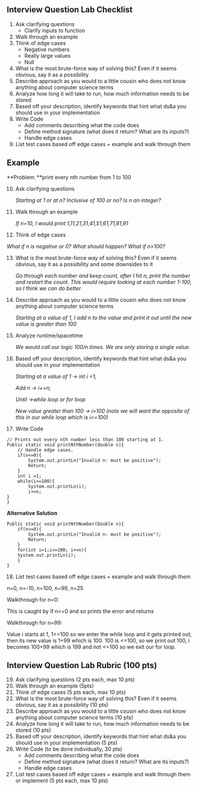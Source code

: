 
## Interview Question Lab Checklist



1. Ask clarifying questions
    *   Clarify inputs to function
2. Walk through an example
3. Think of edge cases
    *   Negative numbers
    *   Really large values
    *   Null
4. What is the most brute-force way of solving this? Even if it seems obvious, say it as a possibility
5. Describe approach as you would to a little cousin who does not know anything about computer science terms
6. Analyze how long it will take to run, how much information needs to be stored
7. Based off your description, identify keywords that hint what ds&a you should use in your implementation
8. Write Code
    *   Add comments describing what the code does
    *   Define method signature (what does it return? What are its inputs?)
    *   Handle edge cases
9. List test cases based off edge cases + example and walk through them


## Example

**Problem: **print every nth number from 1 to 100



10. Ask clarifying questions

    _Starting at 1 or at n? Inclusive of 100 or no? Is n an integer?_

11. Walk through an example

    _If n=10, I would print 1,11,21,31,41,51,61,71,81,91_

12. Think of edge cases

_What if n is negative or 0? What should happen? What if n>100?_



13. What is the most brute-force way of solving this? Even if it seems obvious, say it as a possibility and some downsides to it

    _Go through each number and keep count, after I hit n, print the number and restart the count. This would require looking at each number 1-100, so I think we can do better_

14. Describe approach as you would to a little cousin who does not know anything about computer science terms

    _Starting at a value of 1, I add n to the value and print it out until the new value is greater than 100_

15. Analyze runtime/spacetime

    _We would call our logic 100/n times. We are only storing a single value._

16. Based off your description, identify keywords that hint what ds&a you should use in your implementation

    _Starting at a value of 1 -> int i =1;_


    _Add n -> i+=n;_


    _Until ->while loop or for loop_


    _New value greater than 100 -> i>100 (note we will want the opposite of this in our while loop which is i&lt;=100)_

17. Write Code


```
// Prints out every nth number less than 100 starting at 1. 
Public static void printNthNumber(double n){
    // Handle edge cases. 
    if(n<=0){
        System.out.printLn("Invalid n: must be positive");
        Return;
    }
    int i =1; 
    while(i<=100){
        System.out.printLn(i);
        i+=n;
}
}
```


**Alternative Solution**


```
Public static void printNthNumber(Double n){
    if(n<=0){
        System.out.printLn("Invalid n: must be positive");
        Return;
    }
    for(int i=1;i<=100; i+=n){
    System.out.printLn(i);
    }
}

```



18. List test cases based off edge cases + example and walk through them

n=0, n=-10, n=100, n=99, n=25

Walkthrough for n=0:

This is caught by if n&lt;=0 and so prints the error and returns

Walkthrough for n=99:

Value i starts at 1, 1&lt;=100 so we enter the while loop and it gets printed out, then its new value is 1+99 which is 100. 100 is &lt;=100, so we print out 100, i becomes 100+99 which is 199 and not &lt;=100 so we exit our for loop. 


## Interview Question Lab Rubric (100 pts)



19. Ask clarifying questions (2 pts each, max 10 pts)
20. Walk through an example (5pts)
21. Think of edge cases (5 pts each, max 10 pts)
22. What is the most brute-force way of solving this? Even if it seems obvious, say it as a possibility (10 pts)
23. Describe approach as you would to a little cousin who does not know anything about computer science terms (10 pts)
24. Analyze how long it will take to run, how much information needs to be stored (10 pts)
25. Based off your description, identify keywords that hint what ds&a you should use in your implementation (5 pts)
26. Write Code (to be done individually, 30 pts) 
    *   Add comments describing what the code does
    *   Define method signature (what does it return? What are its inputs?)
    *   Handle edge cases
27. List test cases based off edge cases + example and walk through them or implement (5 pts each, max 10 pts)
